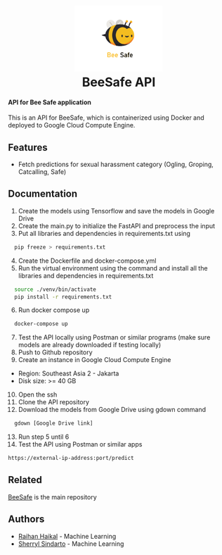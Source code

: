 <h1 align="center">
  <br>
  <a href=""><img src="https://github.com/raihanhaikal/beesafe_api/blob/main/img/logo.png" alt="beesafe" width="200"></a>
  <br>
  BeeSafe API
  <br>
</h1>

#### API for Bee Safe application
This is an API for BeeSafe, which is containerized using Docker and deployed to Google Cloud Compute Engine.
## Features

- Fetch predictions for sexual harassment category (Ogling, Groping, Catcalling, Safe)

  

## Documentation

1. Create the models using Tensorflow and save the models in Google Drive
2. Create the main.py to initialize the FastAPI and preprocess the input
3. Put all libraries and dependencies in requirements.txt using 
```bash 
  pip freeze > requirements.txt
```
4. Create the Dockerfile and docker-compose.yml
5. Run the virtual environment using the command and install all the libraries and dependencies in requirements.txt
```bash 
  source ./venv/bin/activate
  pip install -r requirements.txt
```
6. Run docker compose up
```bash 
  docker-compose up
```
7. Test the API locally using Postman or similar programs (make sure models are already downloaded if testing locally)
8. Push to Github repository
9. Create an instance in Google Cloud Compute Engine
- Region: Southeast Asia 2 - Jakarta
- Disk size: >= 40 GB
10. Open the ssh 
11. Clone the API repository
12. Download the models from Google Drive using gdown command
```bash 
  gdown [Google Drive link]
```
13. Run step 5 until 6
14. Test the API using Postman or similar apps
```bash
https://external-ip-address:port/predict
```


## Related

[BeeSafe](https://github.com/reynardets/BeeSafe)
 is the main repository

  
## Authors

- [Raihan Haikal](https://github.com/raihanhaikal) - Machine Learning
- [Sherryl Sindarto](https://github.com/sherrylsin20) - Machine Learning

  
